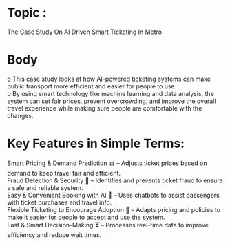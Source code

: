 # Topic :
The Case Study On AI Driven Smart Ticketing In Metro
# Body
o This case study looks at how AI-powered ticketing systems can make public transport more efficient and easier for people to use.   
o By using smart technology like machine learning and data analysis, the system can set fair prices, prevent overcrowding, and improve the overall travel experience while making sure people are comfortable with the changes.  
# Key Features in Simple Terms:
Smart Pricing & Demand Prediction 📊 – Adjusts ticket prices based on demand to keep travel fair and efficient.  
Fraud Detection & Security 🔐 – Identifies and prevents ticket fraud to ensure a safe and reliable system.  
Easy & Convenient Booking with AI 🤖 – Uses chatbots to assist passengers with ticket purchases and travel info.  
Flexible Ticketing to Encourage Adoption 🎫 – Adapts pricing and policies to make it easier for people to accept and use the system.  
Fast & Smart Decision-Making ⏳ – Processes real-time data to improve efficiency and reduce wait times.  
